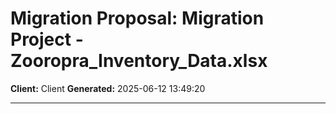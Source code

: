 # Migration Proposal: Migration Project - Zooropra_Inventory_Data.xlsx

**Client:** Client
**Generated:** 2025-06-12 13:49:20

---

